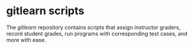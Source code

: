 # gitlearn scripts

The *gitlearn* repository contains scripts that assign instructor graders,
record student grades, run programs with corresponding test cases,
and more with ease.
